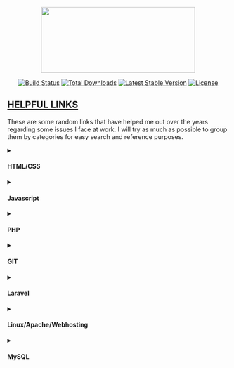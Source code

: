 <p align="center"><a href="https://dreywandowski.xyz/helpful_links/1064.svg" target="_blank"><img src="https://dreywandowski.xyz/images/10624.svg" width="350" height="150"></a></p>

<p align="center">
<a href="#"><img src="https://travis-ci.org/laravel/framework.svg" alt="Build Status"></a>
<a href="#"><img src="https://img.shields.io/packagist/dt/laravel/framework" alt="Total Downloads"></a>
<a href="#"><img src="https://img.shields.io/packagist/v/laravel/framework" alt="Latest Stable Version"></a>
<a href="#"><img src="https://img.shields.io/packagist/l/laravel/framework" alt="License"></a>
</p>

## <u>HELPFUL LINKS</u>

These are some random links that have helped me out over the years regarding some issues I face at work.
I will try as much as possible to group them by categories for easy search and reference purposes.

<details>
  <summary><h4>HTML/CSS</h4></summary>
  <ol>
  <li>
  <i><a href="https://sweetalert2.github.io/"> Make awesome alerts for Web projects</a></i></li>
 <li> <i><a href="https://www.w3schools.com/TAGS/att_input_pattern.asp"> Check for Regular Expressions using HTML</a></i></li>
    
  </ol>
      
</details>
<details>
  <summary><h4>Javascript</h4></summary>
  <ol><li>
   Regex to Validate Nigerian Phone Numbers.
   
````
   var regex2    = /234\d{11}$/; //For Phone Numbers in International Format (234xxxxxxxxxx)
     var gsm       = '23436377723000';
     var verify = gsm.includes("+");
     if(!gsm.match(regex2) || (verify)){
       console.log("Invalid Phone Number Specified. \nEnter Right Digit either in International Format 234xxxxxxxxxx");
      
     }
   
     else{
       console.log('coollllll, working' + verify );
       }  
````
</li>
</ol>
</details>
<details>
  <summary><h4>PHP</h4></summary>
  <ol>
  <li><i><a href="https://twitter.com/dreywandowski/status/1346514361725186049/"> Autoload</a></i></li>
    <li><i><a href="https://twitter.com/dreywandowski/status/1346514361725186049/"> How to Deploy Laravel Project with Apache on Ubuntu</a></i></li>
    <li><i><a href="https://stackoverflow.com/questions/39084230/encoding-password-field-for-http-basic-auth">Encoding password field for HTTP Basic Auth </a></i></li>
    <li><i><a href="https://stackoverflow.com/questions/5730092/how-to-remove-html-from-url">How to remove .html from URL </a></i></li>
    <li><i><a href="https://stackoverflow.com/questions/2418771/remove-encoding-using-php">Remove URL encoding using PHP</a> </i></li>
    <li><i><a href="https://stackoverflow.com/questions/7651263/subtract-1-day-with-php">Subtract one day in PHP, human readable format also</a> </i></li>
    <li><i>Convert day to Human readable format.</i>
     
  ````
    $today = date('Y-m-d');
    $today = date("jS F, Y", strtotime($today));
  ````
  <li><i><a href="https://stackoverflow.com/questions/67576998/has-been-blocked-by-cors-policy-no-access-control-allow-origin/"> Fix CORS errors from PHP API</a></i><br></li>
  
       header("Access-Control-Allow-Origin: *");
       header("Content-Type: application/json; charset=UTF-8");
       header("Access-Control-Allow-Methods: POST, GET");
       header("Access-Control-Max-Age: 3600");
       header("Access-Control-Allow-Headers: Content-Type, Access-Control-Allow-Headers, Authorization, X-Requested-With");
       
  
   </ol>   
</details>

<details>
  <summary><h4>GIT</h4></summary>
  <ol>
  <li><i><a href="https://stackoverflow.com/questions/2643502/git-how-to-solve-permission-denied-publickey-error-when-using-git"> How to solve Permission denied (publickey) error when using Git?</a></i></li>
    <li><i><a href="https://stackoverflow.com/questions/37937984/git-refusing-to-merge-unrelated-histories-on-rebase"> How to Deploy Laravel Project with Apache on Ubuntu</a></i></li>
     <li><i><a href="https://stackoverflow.com/questions/161813/how-do-i-resolve-merge-conflicts-in-a-git-repository"> How do I resolve merge conflicts in a Git repository?</a></i><br>
     <li><i><a href="https://weblog.masukomi.org/2008/07/12/handling-and-avoiding-conflicts-in-git/"> Handling and Avoiding Conflicts in Git</a></i><br>
          
    
   </ol>   
</details>
<details>
  <summary><h4>Laravel</h4></summary>
  <ol>
   <li><i><a href="https://stackoverflow.com/questions/23411520/how-to-fix-error-laravel-log-could-not-be-opened/"> How to fix Error: laravel.log could not be opened?</a></i>
    
 
  <li><i><a href="https://stackoverflow.com/questions/60843137/laravel-sanctum-unauthenticated/"> Authenticating with Sanctum API not working</a><br>
  <a href="https://stackoverflow.com/questions/67698004/problem-with-laravel-sanctum-token-security-search-of-very-well-explained-tuto">Second Link</a></i>
  
  ````
  sudo -su root
  cd to the root of laravel project
  
  sudo chown -R Aduramimo:www-data storage
  sudo chown -R Aduramimo:www-data bootstrap/cache
       bootstrap/cache   
  chmod -R 775 storage 
  ``````
  </li>
  <li><i><a href="https://www.itsolutionstuff.com/post/laravel-8-cron-job-task-scheduling-tutorialexample.html">Configure cron on laravel server</a></i></li>
  <li><i><a href="https://www.scratchcode.io/laravel-run-specific-migration/#:~:text=%20Laravel%20Run%20Specific%20Migration%20%201%20Laravel,our%20end.%20We%20hope%20this%20article...%20More%20">Run a specific migration in Laravel</a> </i></li>
  

  
  </ol>    
</details>
<details>
  <summary><h4>Linux/Apache/Webhosting</h4></summary>
  <ol>
  <li><i><a href="https://usefulangle.com/post/326/azure-install-linux-apache-mysql-php-phpmyadmin-lamp-stack-ubuntu-18-04/"> How to Install LAMP (Linux, Apache, MySql & PHP) on Azure with Ubuntu 18.04</a></i></li>
 <li><i><a href="https://askubuntu.com/questions/1029177/error-1698-28000-access-denied-for-user-rootlocalhost-at-ubuntu-18-04/"> ERROR 1698 (28000): Access denied for user 'root'@'localhost' at Ubuntu 18.04</a></i></li>
   <li><i><a href="https://stackoverflow.com/questions/55237257/mysql-validate-password-policy-unknown-system-variable/"> MySQL validate_password_policy unknown system variable</a></i></li>
   <li><i><a href="https://askubuntu.com/questions/232442/how-do-i-navigate-between-directories-in-terminal/"> How do I navigate between directories in terminal?</a></i></li>
         <li><i><a href="https://www.digitalocean.com/community/tutorials/how-to-set-up-apache-virtual-hosts-on-ubuntu-18-04-quickstart/"> How To Set Up Apache Virtual Hosts on Ubuntu 18.04 [Quickstart]</a></i></li>
         <li><i><a href="https://www.interserver.net/tips/kb/deploy-laravel-project-apache-ubuntu//"> How to Deploy Laravel Project with Apache on Ubuntu</a></i></li>
         <li><i><a href="https://blog.quickadminpanel.com/laravel-public-folder-how-to-configure-domains-for-in-apachenginx/"> Laravel /public Folder: How to Configure Domains for in Apache/Nginx</a></i></li>
          <li><i><a href="https://www.edureka.co/community/81090/chmod-changing-permissions-of-root-operation-not-permitted/"> Linux: chmod changing permissions of root Operation not permitted/ how to switch users</a></i></li>
           <li><i><a href="https://askubuntu.com/questions/629995/apache-not-able-to-restart/"> Apache not able to restart</a></i></li>
           <li><i><a href="https://www.digitalocean.com/community/tutorials/how-to-use-cron-to-automate-tasks-ubuntu-1804">Configure a cronjob on Ubuntu server</a> </i></li>
           <li><i><a href="https://stackoverflow.com/questions/10193788/restarting-cron-after-changing-crontab-file">Restart Apache after installing cronjob</a> </i></li>
           <li><i><a href="https://stackoverflow.com/questions/7397469/why-is-crontab-not-executing-my-php-script">Cron job not running? </a> </i></li>
           <li><i><a href="https://stackoverflow.com/questions/22413408/install-dependency-doctrine-dbal-on-composer-laravel">Install Doctrine/dbal package to allow us modify tables in Laravel</a> </i></li>
                                          
</ol>      
</details>
<details>
  <summary><h4>MySQL</h4></summary>
  
  <ol>

  
  <li><i><a href="https://stackoverflow.com/questions/43094726/your-password-does-not-satisfy-the-current-policy-requirements/">  Your password does not satisfy the current policy requirements</a></i></li>

  <li><i><a href="https://stackoverflow.com/questions/35368643/sql-error-1822-failed-to-add-the-foreign-key-constaint-missing-index-for-cons/">SQL Error 1822 : Failed to add the foreign key constaint. Missing index for constraint BUT the index EXISTS</a></i></li>

 
  <li>
  Left Outer Join:
  
  ````sql
                          SELECT hmrs_persdet.staffid, title,surname,othnames,gender,mstatus,DATE_FORMAT(dofbirth,'%d/%m/%Y') as dofbirth,branch, nrank,nrank,DATE_FORMAT(dofemp,'%d/%m/%Y') as dofemp,DATE_FORMAT(confdate,'%d/%m/%Y') as confdate,emptype, dept,sstatus,superv,dept,sstate, CONCAT(saddr1,' ', saddr2,' ', saddr3) as address , semail as emails, conemail  as cemails, sgsm  as gsm, fname, desig  FROM `hmrs_persdet`
                        
                                        LEFT JOIN hmrs_contact as contact
                        
                                        on hmrs_persdet.staffid = contact.staffid
                        
                                        LEFT JOIN hmrs_uploads as uploads
                                        on hmrs_persdet.staffid = uploads.staffid
                        
                                        WHERE (docclass ='PHO')
                        
                                        and $this->status";
````
</li>

<li>
 
 Subquery
   ```
   ``"SELECT staffid,title,surname,othnames,gender,mstatus,DATE_FORMAT(dofbirth,'%d/%m/%Y') as dofbirth,branch, nrank,nrank,DATE_FORMAT(dofemp,'%d/%m/%Y') as dofemp,DATE_FORMAT(confdate,'%d/%m/%Y') as confdate,emptype, dept,sstatus,superv,dept,sstate, (SELECT CONCAT(saddr1,' ', saddr2,' ', saddr3) as address from hmrs_contact where staffid ='$this->userid' ) as contact,(SELECT semail from hmrs_contact where staffid ='$this->userid') as emails, (SELECT conemail from hmrs_contact where staffid ='$this->userid') as cemails, (SELECT sgsm from hmrs_contact where staffid = '$this->userid') as gsm, (SELECT fname from hmrs_uploads where (staffid = '$this->userid')  and (docclass ='PHO')) as fname FROM `hmrs_persdet` where staffid = '$this->userid' ";
```
</li>


</ol>
</details>


 
 


 
 

